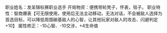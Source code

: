 职业姓名：发呆锦标赛职业选手
开局物资：便携带轮凳子，怀表，毯子。
职业特性：智商爆表【可无限使用，使用后无法主动移动，无法对话，不会被敌人选择为首选目标，可以降低周围碳基敌人的心智，让其他玩家对敌人的攻击、闪避判定+10】
属性修正：-10心智、-10交涉，+4生命值 